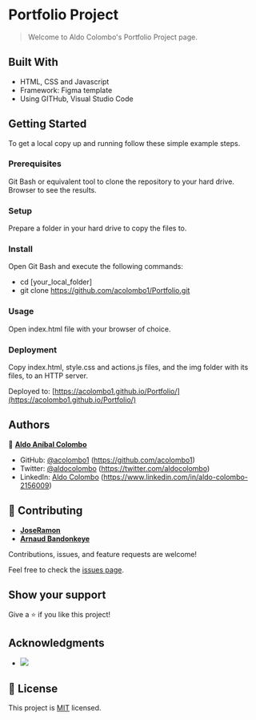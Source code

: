 # Portfolio Project

> Welcome to Aldo Colombo's Portfolio Project page.

## Built With

- HTML, CSS and Javascript
- Framework: Figma template
- Using GITHub, Visual Studio Code

## Getting Started

To get a local copy up and running follow these simple example steps.

### Prerequisites

Git Bash or equivalent tool to clone the repository to your hard drive.
Browser to see the results.

### Setup

Prepare a folder in your hard drive to copy the files to.

### Install

Open Git Bash and execute the following commands:
- cd [your_local_folder]
- git clone https://github.com/acolombo1/Portfolio.git

### Usage

Open index.html file with your browser of choice.

### Deployment

Copy index.html, style.css and actions.js files, and the img folder with its files, to an HTTP server.

Deployed to: [https://acolombo1.github.io/Portfolio/](https://acolombo1.github.io/Portfolio/)

## Authors

👤 [**Aldo Aníbal Colombo**](https://acolombo1.github.io)

- GitHub: [@acolombo1](https://github.com/acolombo1) (https://github.com/acolombo1)
- Twitter: [@aldocolombo](https://twitter.com/aldocolombo) (https://twitter.com/aldocolombo)
- LinkedIn: [Aldo Colombo](https://www.linkedin.com/in/aldo-colombo-2156009) (https://www.linkedin.com/in/aldo-colombo-2156009)

## 🤝 Contributing

- [**JoseRamon**](https://github.com/jr-cast)
- [**Arnaud Bandonkeye**](https://github.com/B77748)

Contributions, issues, and feature requests are welcome!

Feel free to check the [issues page](../../issues/).

## Show your support

Give a ⭐️ if you like this project!

## Acknowledgments

- ![](https://img.shields.io/badge/Microverse-blueviolet)

## 📝 License

This project is [MIT](./LICENSE) licensed.
